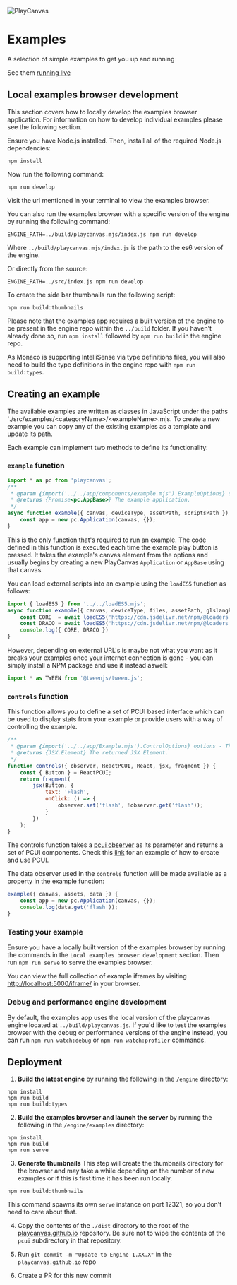 ![PlayCanvas](http://static.playcanvas.com/images/logo/Playcanvas_LOGOSET_SMALL-06.png)

# Examples

A selection of simple examples to get you up and running

See them <a href="https://playcanvas.github.io/">running live</a>

## Local examples browser development
This section covers how to locally develop the examples browser application. For information on how to develop individual examples please see the following section.

Ensure you have Node.js installed. Then, install all of the required Node.js dependencies:
```
npm install
```
Now run the following command:
```
npm run develop
```
Visit the url mentioned in your terminal to view the examples browser.

You can also run the examples browser with a specific version of the engine by running the following command:

```
ENGINE_PATH=../build/playcanvas.mjs/index.js npm run develop
```

Where `../build/playcanvas.mjs/index.js` is the path to the es6 version of the engine.

Or directly from the source:

```
ENGINE_PATH=../src/index.js npm run develop
```

To create the side bar thumbnails run the following script:
```
npm run build:thumbnails
```

Please note that the examples app requires a built version of the engine to be present in the engine repo within the `../build` folder. If you haven't already done so, run `npm install` followed by `npm run build` in the engine repo.

As Monaco is supporting IntelliSense via type definitions files, you will also need to build the type definitions in the engine repo with `npm run build:types`.

## Creating an example

The available examples are written as classes in JavaScript under the paths `./src/examples/\<categoryName\>/\<exampleName>.mjs.
To create a new example you can copy any of the existing examples as a template and update its path.

Each example can implement two methods to define its functionality:

### `example` function

```js
import * as pc from 'playcanvas';
/**
 * @param {import('../../app/components/example.mjs').ExampleOptions} options - The example options.
 * @returns {Promise<pc.AppBase>} The example application.
 */
async function example({ canvas, deviceType, assetPath, scriptsPath }) {
    const app = new pc.Application(canvas, {});
}
```

This is the only function that's required to run an example. The code defined in this function is executed each time the example play button is pressed. It takes the example's canvas element from the options and usually begins by creating a new PlayCanvas `Application` or `AppBase` using that canvas.

You can load external scripts into an example using the `loadES5` function as follows:

```js
import { loadES5 } from '../../loadES5.mjs';
async function example({ canvas, deviceType, files, assetPath, glslangPath, twgslPath }) {
    const CORE  = await loadES5('https://cdn.jsdelivr.net/npm/@loaders.gl/core@2.3.6/dist/dist.min.js');
    const DRACO = await loadES5('https://cdn.jsdelivr.net/npm/@loaders.gl/draco@2.3.6/dist/dist.min.js');
    console.log({ CORE, DRACO })
}
```

However, depending on external URL's is maybe not what you want as it breaks your examples once your internet connection is gone - you can simply install a NPM package and use it instead aswell:

```js
import * as TWEEN from '@tweenjs/tween.js';
```

### `controls` function

This function allows you to define a set of PCUI based interface which can be used to display stats from your example or provide users with a way of controlling the example.

```js
/**
 * @param {import('../../app/Example.mjs').ControlOptions} options - The options.
 * @returns {JSX.Element} The returned JSX Element.
 */
function controls({ observer, ReactPCUI, React, jsx, fragment }) {
    const { Button } = ReactPCUI;
    return fragment(
        jsx(Button, {
            text: 'Flash',
            onClick: () => {
                observer.set('flash', !observer.get('flash'));
            }
        })
    );
}
```

The controls function takes a [pcui observer](https://playcanvas.github.io/pcui/data-binding/using-observers/) as its parameter and returns a set of PCUI components. Check this [link](https://playcanvas.github.io/pcui/examples/todo/) for an example of how to create and use PCUI.

The data observer used in the `controls` function will be made available as a property in the example function:

```js
example({ canvas, assets, data }) {
    const app = new pc.Application(canvas, {});
    console.log(data.get('flash'));
}
```

### Testing your example
Ensure you have a locally built version of the examples browser by running the commands in the `Local examples browser development` section. Then run `npm run serve` to serve the examples browser.

You can view the full collection of example iframes by visiting [http://localhost:5000/iframe/]() in your browser.

### Debug and performance engine development
By default, the examples app uses the local version of the playcanvas engine located at `../build/playcanvas.js`. If you'd like to test the examples browser with the debug or performance versions of the engine instead, you can run `npm run watch:debug` or `npm run watch:profiler` commands.

## Deployment

1) **Build the latest engine** by running the following in the `/engine` directory:
```
npm install
npm run build
npm run build:types
```

2) **Build the examples browser and launch the server** by running the following in the `/engine/examples` directory:
```
npm install
npm run build
npm run serve
```

3) **Generate thumbnails** This step will create the thumbnails directory for the browser and may take a while depending on the number of new examples or if this is first time it has been run locally.
```
npm run build:thumbnails
```

This command spawns its own `serve` instance on port 12321, so you don't need to care about that.

4) Copy the contents of the `./dist` directory to the root of the [playcanvas.github.io](https://github.com/playcanvas/playcanvas.github.io) repository. Be sure not to wipe the contents of the `pcui` subdirectory in that repository.

5) Run `git commit -m "Update to Engine 1.XX.X"` in the `playcanvas.github.io` repo

6) Create a PR for this new commit
